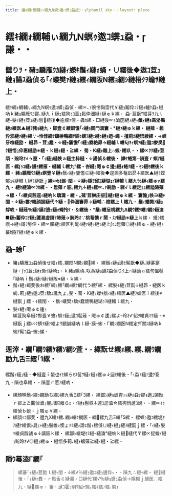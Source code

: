 ```yaml
---
title: 繧ｷ繝ｫ繝輔ぃ繝九Ν螟ｩ遨ｺ蠎ｭ蝨抵ｼ・ylphanil sky・・layout: place
---
```



# 繧ｷ繝ｫ繝輔ぃ繝九Ν螟ｩ遨ｺ蠎ｭ蝨・謙・・
## 讎りｦ・豬ｮ驕雁ｳｶ縺ｨ蠑ｷ鬚ｨ縺ｫ蛹・∪繧後◆遨ｺ荳ｭ縺ｮ讌ｽ蝨偵る｢ｨ螻樊ｧ縺ｮ繧ｨ繝阪Ν繧ｮ繝ｼ縺梧ｸｦ蟾ｻ縺上・
繧ｷ繝ｫ繝輔ぃ繝九Ν螟ｩ遨ｺ蠎ｭ蝨偵・縲∝､ｧ豌怜恟霑代￥縺ｮ鬮伜ｺｦ縺ｫ轤ｹ蝨ｨ縺吶ｋ豬ｮ驕雁ｳｶ鄒､縺九ｉ縺ｪ繧狗ｩｺ荳ｭ鬆伜沺縺ｧ縺ゅｋ縲・ 
蝨ｰ荳翫°繧芽ｦ九ｌ縺ｰ髮ｲ縺ｮ荳ｭ縺ｫ髫繧後◆逾樒ｧ倥・蟲ｶ縲・□縺後∝ｮ滄圀縺ｫ縺ｯ**鬚ｨ縺ｮ鬲泌鴨縺ｫ繧医▲縺ｦ豬ｮ縺九・邯壹￠繧銀憺｢ｨ縺ｮ閨門沺窶・*縺ｧ縺ゅｋ縲・
縺薙・鬆伜沺縺ｧ縺ｯ縲∵ｰ怜悸繝ｻ驥榊鴨繝ｻ貂ｩ蠎ｦ縺ｪ縺ｩ縺ｮ迺ｰ蠅・擅莉ｶ縺悟綾縲・→螟牙喧縺励・ 
縺昴・荳ｭ蠢・↓縺ｯ窶憺｢ｨ縺ｮ貅絶昴→縺輔ｌ繧句ｷｨ螟ｧ縺ｪ遨ｺ豢樊ｸ縺悟ｭ伜惠縺励※縺・ｋ縺ｨ縺・≧縲・ 
蜀・Κ縺ｫ雕上∩蜈･繧玖・・縲∝ｸｸ縺ｫ荳頑・豌玲ｵ√→遯・｢ｨ縺ｮ縺帙ａ縺主粋縺・↓譎偵＆繧後・ 
譁ｹ蜷第─隕壹ｒ螟ｱ縺医・縲∫ｩｺ縺ｫ謾ｾ繧雁・縺輔ｌ繧九°縲・峇縺ｮ陬ゅ￠逶ｮ縺ｫ蜷ｸ縺・ｾｼ縺ｾ繧後ｋ縲・
豬ｮ驕雁ｳｶ縺ｮ螟壹￥縺ｯ**鬚ｨ縺ｫ窶憺∈縺ｰ繧後◆逕溷多菴凪昴↓繧医▲縺ｦ螳郁ｭｷ縺輔ｌ縺ｦ縺翫ｊ**縲∽ｾｵ蜈･閠・↓縺ｯ隧ｦ邱ｴ縺瑚ｪｲ縺輔ｌ繧九％縺ｨ繧ゅ≠繧九・ 
縺ｾ縺溘∝ｳｶ縲・・髢薙ｒ貂｡繧九↓縺ｯ縲∝､ｧ豌励・豬√ｌ繧定ｪｭ繧謚陦薙→縲・｢ｨ繧貞茜逕ｨ縺吶ｋ驕灘・繧・｡薙′荳榊庄谺縺ｧ縺ゅｋ縲・ 
窶憺｣帙∋縺ｬ閠・↓縺ｯ霎ｿ繧顔捩縺代↑縺・伜沺窶昴→縺輔∴險繧上ｌ繧九・
鬚ｨ螻樊ｧ縺ｮ蜉帙・縺薙％縺ｧ讌ｵ遶ｯ縺ｫ蠅怜ｹ・＆繧後・*鬚ｨ繧呈桃繧九Δ繝ｳ繧ｹ繧ｿ繝ｼ縺溘■縺ｯ鬮伜ｺｦ縺ｪ讖溷虚謌ｦ陦薙→豌玲ｵ∵桃菴懊ｒ鬧・ｽｿ縺励※縺上ｋ**縲・ 
蠖ｼ繧峨→縺ｮ謌ｦ髣倥・縲∝腰縺ｪ繧区判髦ｲ縺ｧ縺ｯ縺ｪ縺上∫ｩｺ髢薙◎縺ｮ繧ゅ・縺ｨ縺ｮ蟇ｾ隧ｱ縺ｧ縺ゅｋ縲・
## 蝨ｰ蜍｢
- 豬ｮ驕雁ｺｭ蝨偵後せ繧ｫ繧､繝悶Ν繝ｼ繝縲・ 
縲鬚ｨ縺ｮ邊ｾ髴翫◆縺｡縺碁寔縺・∫ｩｺ荳ｭ縺ｫ蜥ｲ縺崎ｪ・ｋ豬ｮ驕頑､咲黄縺ｮ讌ｽ蝨偵りｸ上∩縺励ａ繧句慍髱｢縺吶ｉ鬚ｨ縺ｧ縺ｧ縺阪※縺・ｋ縲・
- 鬚ｨ縺ｮ蝪斐後お繧｢繝ｪ繧｢繝ｫ繧ｹ繝代う繧｢縲・ 
縲髮ｲ縺ｮ荳翫↓縺昴・縺医ｋ蜿､莉｣縺ｮ遨ｺ荳ｭ驕ｺ讒九ょ｡斐・蜀・Κ縺ｯ蠑ｷ鬚ｨ縺ｫ繧医▲縺ｦ螳医ｉ繧後※縺翫ｊ縲・ｲ繧閠・・鬚ｨ螻樊ｧ驕ｩ蠢懷鴨縺瑚ｩｦ縺輔ｌ繧九・
- 髮ｲ縺ｮ陬ゅ￠逶ｮ  
縲荳狗阜縺ｸ邯壹￥蟾ｨ螟ｧ縺ｪ遨ｺ髢薙・陬ゅ￠逶ｮ縲よｰ玲ｵ√′貂ｦ繧貞ｷｻ縺・※縺翫ｊ縲∽ｸ蠎ｦ縺ｧ繧よｻ題誠縺吶ｌ縺ｰ謨ｰ蜊・Γ繝ｼ繝医Ν繧定ｻ｢關ｽ縺吶ｋ蜊ｱ髯ｺ蝨ｰ蟶ｯ縲・
## 逕滓・繝｢繝ｳ繧ｹ繧ｿ繝ｼ萓・- 縲翫せ繧ｫ繧､繧､繝ｳ繝励九舌Ξ繧｢1縲・ 
縲鬚ｨ縺ｮ縺・◆縺壹ｉ螯也ｲｾ縲らｾｽ髻ｳ縺ｨ縺ｨ繧ゅ↓迴ｾ繧後・｢ｨ蝨ｧ縺ｧ逶ｸ謇九・隕也阜繧・・隕壹ｒ荵ｱ縺吶・
- 縲顔明鬚ｨ繝ｩ繝励ち繝ｼ縲九舌Ξ繧｢3縲・ 
縲鄙ｼ縺ｮ蜈育ｫｯ縺ｫ蝨ｧ邵ｮ遨ｺ豌励ｒ郤上≧鬮倬滄｣幄｡御ｽ薙らｪ・ｲ縺ｮ髫帙↓逋ｺ逕溘☆繧狗悄遨ｺ蛻・・縲∝ｲｩ繧偵ｂ蛻・ｊ陬ゅ￥縲・
- 縲顔ｩｺ鄙斐・邇九Χ繧ｧ繧､繝ｫ繧ｹ繝医・繝縲九舌Ξ繧｢5縲・ 
縲螟ｩ遨ｺ繧堤ｵｱ縺ｹ繧倶ｼ晁ｪｬ縺ｮ鬟帷ｫ懊ょｸｸ縺ｫ證ｴ鬚ｨ繧偵∪縺ｨ縺｣縺ｦ縺翫ｊ縲・｢ｨ縺ｨ髮ｷ繧貞酔譎ゅ↓謫阪ｋ縲・ 
縲鄙ｼ繧堤ｾｽ縺ｰ縺溘°縺帙ｋ縺縺代〒縲∝捉蝗ｲ縺ｮ豌玲ｵ√◎縺ｮ繧ゅ・縺悟多莉､縺ｫ蠕薙≧縺ｨ縺・≧縲・
## 隕ｳ蟇溘Γ繝｢
> 縲碁｢ｨ縺ｫ荵励ｌ縺ｬ閠・↓縲√％縺ｮ遨ｺ縺ｮ遘伜ｯ・・隕九∴縺ｬ縲・ 
> 縺縺後・｢ｨ縺ｫ蠢・ｒ鬆舌￠縺溯・□縺代′縲√％縺ｮ蠎ｭ蝨偵→隱槭ｊ蜷医∴繧九・縺縲ゅ・ 
> 窶・遨ｺ霍ｯ隕ｳ貂ｬ蜩｡繧ｷ繧ｧ繧､繝ｫ
